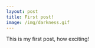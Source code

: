 ```yaml
---
layout: post
title: First post!
image: /img/darkness.gif
---
```


This is my first post, how exciting!

